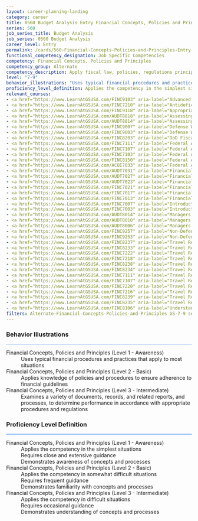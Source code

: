 ```yaml
---
layout: career-planning-landing
category: career
title: 0560 Budget Analysis Entry Financial Concepts, Policies and Principles
series: 560
job_series_title: Budget Analysis
job_series: 0560 Budget Analysis
career_level: Entry
permalink: /cards/560-Financial-Concepts-Policies-and-Principles-Entry
functional_competency_designation: Job Specific Competencies
competency: Financial Concepts, Policies and Principles
competency_group: Alternate
competency_description: Apply fiscal law, policies, regulations principles, standards, and procedures to financial management activities
level: "7-9"
behavior_illustrations: "Uses typical financial procedures and practices that apply to most situations ? Applies knowledge of policies and procedures to ensure adherence to financial guidelines ? Examines a variety of documents, records, and related reports, and processes, to determine performance in accordance with appropriate procedures and regulations"
proficiency_level_definition: Applies the competency in the simplest situations ? Requires close and extensive guidance ? Demonstrates awareness of concepts and processes ? Applies the competency in somewhat difficult situations ? Requires frequent guidance ? Demonstrates familiarity with concepts and processes  ? Applies the competency in difficult situations ? Requires occasional guidance ? Demonstrates understanding of concepts and processes
relevant_courses: 
- <a href="https://www.LearnAtGSUSA.com/FINC9103" aria-label="Advanced Appropriations Law (FINC9100), GSU - https://www.LearnAtGSUSA.com/FINC9103">Advanced Appropriations Law (FINC9100), GSU</a>
- <a href="https://www.LearnAtGSUSA.com/FINC7210" aria-label="Antideficiency Act (FINC7207), GSU - https://www.LearnAtGSUSA.com/FINC7210">Antideficiency Act (FINC7207), GSU</a>
- <a href="https://www.LearnAtGSUSA.com/FINC9118" aria-label="Appropriations Law for Reimbursements, Revolving Funds and User Fees (FINC9115), GSU - https://www.LearnAtGSUSA.com/FINC9118">Appropriations Law for Reimbursements, Revolving Funds and User Fees (FINC9115), GSU</a>
- <a href="https://www.LearnAtGSUSA.com/AUDT8818" aria-label="Assessing Financial Related Activities and Controls (AUDT8811), GSU - https://www.LearnAtGSUSA.com/AUDT8818">Assessing Financial Related Activities and Controls (AUDT8811), GSU</a>
- <a href="https://www.LearnAtGSUSA.com/AUDT8814" aria-label="Assessing Financial Related Activities and Controls (AUDT8811), GSU - https://www.LearnAtGSUSA.com/AUDT8814">Assessing Financial Related Activities and Controls (AUDT8811), GSU</a>
- <a href="https://www.LearnAtGSUSA.com/FINC9007" aria-label="Defense Working Capital Funds (FINC9000), GSU - https://www.LearnAtGSUSA.com/FINC9007">Defense Working Capital Funds (FINC9000), GSU</a>
- <a href="https://www.LearnAtGSUSA.com/FINC9003" aria-label="Defense Working Capital Funds (FINC9000), GSU - https://www.LearnAtGSUSA.com/FINC9003">Defense Working Capital Funds (FINC9000), GSU</a>
- <a href="https://www.LearnAtGSUSA.com/FINC8203" aria-label="DoD Fiscal Law Principles (FINC8200), GSU - https://www.LearnAtGSUSA.com/FINC8203">DoD Fiscal Law Principles (FINC8200), GSU</a>
- <a href="https://www.LearnAtGSUSA.com/FINC7111" aria-label="Federal Appropriations Law (FINC7100), GSU - https://www.LearnAtGSUSA.com/FINC7111">Federal Appropriations Law (FINC7100), GSU</a>
- <a href="https://www.LearnAtGSUSA.com/FINC7107" aria-label="Federal Appropriations Law (FINC7100), GSU - https://www.LearnAtGSUSA.com/FINC7107">Federal Appropriations Law (FINC7100), GSU</a>
- <a href="https://www.LearnAtGSUSA.com/FINC7103" aria-label="Federal Appropriations Law (FINC7100), GSU - https://www.LearnAtGSUSA.com/FINC7103">Federal Appropriations Law (FINC7100), GSU</a>
- <a href="https://www.LearnAtGSUSA.com/FINC8150" aria-label="Federal Appropriations Law Refresher and Update (FINC8147), GSU - https://www.LearnAtGSUSA.com/FINC8150">Federal Appropriations Law Refresher and Update (FINC8147), GSU</a>
- <a href="https://www.LearnAtGSUSA.com/ACQI7033" aria-label="Federal Appropriations Law for Acquisition Professionals (ACQI7030), GSU - https://www.LearnAtGSUSA.com/ACQI7033">Federal Appropriations Law for Acquisition Professionals (ACQI7030), GSU</a>
- <a href="https://www.LearnAtGSUSA.com/AUDT7031" aria-label="Financial Management Bootcamp for Federal Auditors (AUDT7020), GSU - https://www.LearnAtGSUSA.com/AUDT7031">Financial Management Bootcamp for Federal Auditors (AUDT7020), GSU</a>
- <a href="https://www.LearnAtGSUSA.com/AUDT7027" aria-label="Financial Management Bootcamp for Federal Auditors (AUDT7020), GSU - https://www.LearnAtGSUSA.com/AUDT7027">Financial Management Bootcamp for Federal Auditors (AUDT7020), GSU</a>
- <a href="https://www.LearnAtGSUSA.com/AUDT7023" aria-label="Financial Management Bootcamp for Federal Auditors (AUDT7020), GSU - https://www.LearnAtGSUSA.com/AUDT7023">Financial Management Bootcamp for Federal Auditors (AUDT7020), GSU</a>
- <a href="https://www.LearnAtGSUSA.com/FINC7021" aria-label="Financial Management Bootcamp for New Federal Managers (FINC7010), GSU - https://www.LearnAtGSUSA.com/FINC7021">Financial Management Bootcamp for New Federal Managers (FINC7010), GSU</a>
- <a href="https://www.LearnAtGSUSA.com/FINC7017" aria-label="Financial Management Bootcamp for New Federal Managers (FINC7010), GSU - https://www.LearnAtGSUSA.com/FINC7017">Financial Management Bootcamp for New Federal Managers (FINC7010), GSU</a>
- <a href="https://www.LearnAtGSUSA.com/FINC7013" aria-label="Financial Management Bootcamp for New Federal Managers (FINC7010), GSU - https://www.LearnAtGSUSA.com/FINC7013">Financial Management Bootcamp for New Federal Managers (FINC7010), GSU</a>
- <a href="https://www.LearnAtGSUSA.com/FINC7007" aria-label="Introduction to Financial Management (FINC7000), GSU - https://www.LearnAtGSUSA.com/FINC7007">Introduction to Financial Management (FINC7000), GSU</a>
- <a href="https://www.LearnAtGSUSA.com/FINC7003" aria-label="Introduction to Financial Management (FINC7000), GSU - https://www.LearnAtGSUSA.com/FINC7003">Introduction to Financial Management (FINC7000), GSU</a>
- <a href="https://www.LearnAtGSUSA.com/AUDT8014" aria-label="Managers and Auditors Roles in Assessing Internal Controls (AUDT8003), GSU - https://www.LearnAtGSUSA.com/AUDT8014">Managers and Auditors Roles in Assessing Internal Controls (AUDT8003), GSU</a>
- <a href="https://www.LearnAtGSUSA.com/AUDT8010" aria-label="Managers and Auditors Roles in Assessing Internal Controls (AUDT8003), GSU - https://www.LearnAtGSUSA.com/AUDT8010">Managers and Auditors Roles in Assessing Internal Controls (AUDT8003), GSU</a>
- <a href="https://www.LearnAtGSUSA.com/AUDT8006" aria-label="Managers and Auditors Roles in Assessing Internal Controls (AUDT8003), GSU - https://www.LearnAtGSUSA.com/AUDT8006">Managers and Auditors Roles in Assessing Internal Controls (AUDT8003), GSU</a>
- <a href="https://www.LearnAtGSUSA.com/FINC9257" aria-label="Non-Defense Working Capital Funds (FINC9250), GSU - https://www.LearnAtGSUSA.com/FINC9257">Non-Defense Working Capital Funds (FINC9250), GSU</a>
- <a href="https://www.LearnAtGSUSA.com/FINC9253" aria-label="Non-Defense Working Capital Funds (FINC9250), GSU - https://www.LearnAtGSUSA.com/FINC9253">Non-Defense Working Capital Funds (FINC9250), GSU</a>
- <a href="https://www.LearnAtGSUSA.com/FINC8237" aria-label="Travel Regulations for Defense Agencies, JTR (PCS Only) (FINC8230), GSU - https://www.LearnAtGSUSA.com/FINC8237">Travel Regulations for Defense Agencies, JTR (PCS Only) (FINC8230), GSU</a>
- <a href="https://www.LearnAtGSUSA.com/FINC8233" aria-label="Travel Regulations for Defense Agencies, JTR (PCS Only) (FINC8230), GSU - https://www.LearnAtGSUSA.com/FINC8233">Travel Regulations for Defense Agencies, JTR (PCS Only) (FINC8230), GSU</a>
- <a href="https://www.LearnAtGSUSA.com/FINC7222" aria-label="Travel Regulations for Defense Agencies, JTR (TDY Only) (FINC7215), GSU - https://www.LearnAtGSUSA.com/FINC7222">Travel Regulations for Defense Agencies, JTR (TDY Only) (FINC7215), GSU</a>
- <a href="https://www.LearnAtGSUSA.com/FINC7218" aria-label="Travel Regulations for Defense Agencies, JTR (TDY Only) (FINC7215), GSU - https://www.LearnAtGSUSA.com/FINC7218">Travel Regulations for Defense Agencies, JTR (TDY Only) (FINC7215), GSU</a>
- <a href="https://www.LearnAtGSUSA.com/FINC8238" aria-label="Travel Regulations for Defense Agencies, JTR (TDY and PCS) (FINC8231), GSU - https://www.LearnAtGSUSA.com/FINC8238">Travel Regulations for Defense Agencies, JTR (TDY and PCS) (FINC8231), GSU</a>
- <a href="https://www.LearnAtGSUSA.com/FINC8234" aria-label="Travel Regulations for Defense Agencies, JTR (TDY and PCS) (FINC8231), GSU - https://www.LearnAtGSUSA.com/FINC8234">Travel Regulations for Defense Agencies, JTR (TDY and PCS) (FINC8231), GSU</a>
- <a href="https://www.LearnAtGSUSA.com/FINC7111" aria-label="Travel Regulations for Non-Defense Agencies, FTR (PCS Only) (FINC7104), GSU - https://www.LearnAtGSUSA.com/FINC7111">Travel Regulations for Non-Defense Agencies, FTR (PCS Only) (FINC7104), GSU</a>
- <a href="https://www.LearnAtGSUSA.com/FINC7107" aria-label="Travel Regulations for Non-Defense Agencies, FTR (PCS Only) (FINC7104), GSU - https://www.LearnAtGSUSA.com/FINC7107">Travel Regulations for Non-Defense Agencies, FTR (PCS Only) (FINC7104), GSU</a>
- <a href="https://www.LearnAtGSUSA.com/FINC7220" aria-label="Travel Regulations for Non-Defense Agencies, FTR (TDY Only) (FINC7213), GSU - https://www.LearnAtGSUSA.com/FINC7220">Travel Regulations for Non-Defense Agencies, FTR (TDY Only) (FINC7213), GSU</a>
- <a href="https://www.LearnAtGSUSA.com/FINC7216" aria-label="Travel Regulations for Non-Defense Agencies, FTR (TDY Only) (FINC7213), GSU - https://www.LearnAtGSUSA.com/FINC7216">Travel Regulations for Non-Defense Agencies, FTR (TDY Only) (FINC7213), GSU</a>
- <a href="https://www.LearnAtGSUSA.com/FINC8239" aria-label="Travel Regulations for Non-Defense Agencies, FTR (TDY and PCS) (FINC8232), GSU - https://www.LearnAtGSUSA.com/FINC8239">Travel Regulations for Non-Defense Agencies, FTR (TDY and PCS) (FINC8232), GSU</a>
- <a href="https://www.LearnAtGSUSA.com/FINC8235" aria-label="Travel Regulations for Non-Defense Agencies, FTR (TDY and PCS) (FINC8232), GSU - https://www.LearnAtGSUSA.com/FINC8235">Travel Regulations for Non-Defense Agencies, FTR (TDY and PCS) (FINC8232), GSU</a>
- <a href="https://www.LearnAtGSUSA.com/FINC8106" aria-label="Understanding Federal Financial Statements (FINC8103), GSU - https://www.LearnAtGSUSA.com/FINC8106">Understanding Federal Financial Statements (FINC8103), GSU</a>
filters: Alternate-Financial-Concepts-Policies-and-Principles GS-7-9 series-0560
---
```


<div class="desktop:grid-col-6 margin-y-3">
  <div class="border-top-2 bg-white padding-3 shadow-5 height-full members-hover border-1px button-border border-top-blue radius-lg card-text-color">
    <h3>Behavior Illustrations</h3>
    <hr style="background-color: #1b74e0 !important;"/>
    <dl class="text-base card-content-color"><dt>Financial Concepts, Policies and Principles (Level 1 - Awareness)</dt><dd>Uses typical financial procedures and practices that apply to most situations</dd><dt>Financial Concepts, Policies and Principles (Level 2 - Basic)</dt><dd>Applies knowledge of policies and procedures to ensure adherence to financial guidelines</dd><dt>Financial Concepts, Policies and Principles (Level 3 - Intermediate)</dt><dd>Examines a variety of documents, records, and related reports, and processes, to determine performance in accordance with appropriate procedures and regulations</dd></dl>
  </div>
</div>
<div class="desktop:grid-col-6 margin-y-3">
  <div class="border-top-2 bg-white padding-3 shadow-5 height-full members-hover border-1px button-border border-top-blue radius-lg card-text-color">
    <h3>Proficiency Level Definition</h3>
     <hr style="background-color: #1b74e0 !important;"/>
    <dl class="text-base card-content-color"><dt>Financial Concepts, Policies and Principles (Level 1 - Awareness)</dt><dd>Applies the competency in the simplest situations </dd><dd> Requires close and extensive guidance </dd><dd> Demonstrates awareness of concepts and processes</dd><dt>Financial Concepts, Policies and Principles (Level 2 - Basic)</dt><dd>Applies the competency in somewhat difficult situations </dd><dd> Requires frequent guidance </dd><dd> Demonstrates familiarity with concepts and processes </dd><dt>Financial Concepts, Policies and Principles (Level 3 - Intermediate)</dt><dd>Applies the competency in difficult situations </dd><dd> Requires occasional guidance </dd><dd> Demonstrates understanding of concepts and processes</dd></dl>
  </div>
</div>